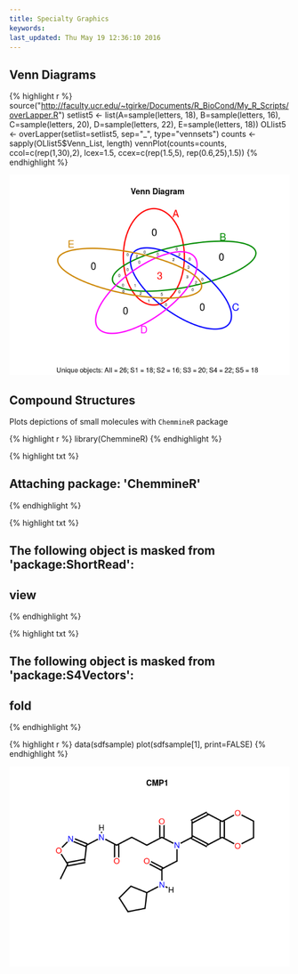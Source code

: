 ```yaml
---
title: Specialty Graphics
keywords: 
last_updated: Thu May 19 12:36:10 2016
---
```


## Venn Diagrams 


{% highlight r %}
source("http://faculty.ucr.edu/~tgirke/Documents/R_BioCond/My_R_Scripts/overLapper.R")
setlist5 <- list(A=sample(letters, 18), B=sample(letters, 16), C=sample(letters, 20), D=sample(letters, 22), E=sample(letters, 18))
OLlist5 <- overLapper(setlist=setlist5, sep="_", type="vennsets")
counts <- sapply(OLlist5$Venn_List, length)
vennPlot(counts=counts, ccol=c(rep(1,30),2), lcex=1.5, ccex=c(rep(1.5,5), rep(0.6,25),1.5))
{% endhighlight %}

![](Rgraphics_files/specgraph_venn-1.png)

## Compound Structures 

Plots depictions of small molecules with `ChemmineR` package


{% highlight r %}
library(ChemmineR)
{% endhighlight %}

{% highlight txt %}
## 
## Attaching package: 'ChemmineR'
{% endhighlight %}

{% highlight txt %}
## The following object is masked from 'package:ShortRead':
## 
##     view
{% endhighlight %}

{% highlight txt %}
## The following object is masked from 'package:S4Vectors':
## 
##     fold
{% endhighlight %}

{% highlight r %}
data(sdfsample)
plot(sdfsample[1], print=FALSE)
{% endhighlight %}

![](Rgraphics_files/specgraph_structure-1.png)

